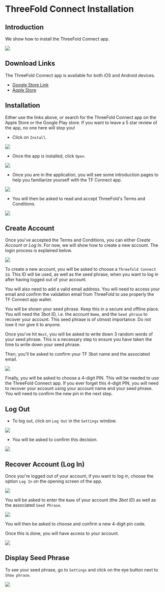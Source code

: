 # ThreeFold Connect Installation

## Introduction

We show how to install the ThreeFold Connect app.

![](./img/tfconnect_8.png)

## Download Links

The ThreeFold Connect app is available for both iOS and Android devices.

- [Google Store Link](https://play.google.com/store/apps/details?id=org.jimber.threebotlogin)
- [Apple Store](https://itunes.apple.com/be/app/3bot-login/id1459845885?l=nl&mt=8)

## Installation

Either use the links above, or search for the ThreeFold Connect app on the Apple Store or the Google Play store. If you want to leave a 5 star review of the app, no one here will stop you!

- Click on `Install`.

![](./img/tfconnect_9.png)

- Once the app is installed, click `Open`.

![](./img/tfconnect_10.png)

- Once you are in the application, you will see some introduction pages to help you familiarize yourself with the TF Connect app.

![](./img/tfconnect_11.png)

- You will then be asked to read and accept ThreeFold's Terms and Conditions.

![](./img/tfconnect_12.png)

## Create Account

Once you've accepted the Terms and Conditions, you can either *Create Account* or *Log In*. For now, we will show how to create a new account. The login process is explained below.

![](./img/tfconnect_13.png)

To create a new account, you will be asked to choose a `Threefold Connect Id`. This ID will be used, as well as the seed phrase, when you want to log in after having logged out of your account.

You will also need to add a valid email address. You will need to access your email and confirm the validation email from ThreeFold to use properly the TF Connect app wallet.

You will be shown your seed phrase. Keep this in a secure and offline place. You will need the 3bot ID, i.e. the account `Name`, and the `Seed phrase` to recover your account. This seed phrase is of utmost importance. Do not lose it nor give it to anyone.

Once you've hit `Next`, you will be asked to write down 3 random words of your seed phrase. This is a necessary step to ensure you have taken the time to write down your seed phrase.

Then, you'll be asked to confirm your TF 3bot name and the associated email.

![](./img/tfconnect_14.png)

Finally, you will be asked to choose a 4-digit PIN. This will be needed to use the ThreeFold Connect app. If you ever forget this 4-digit PIN, you will need to recover your account using your account name and your seed phrase. You will need to confirm the new pin in the next step.

## Log Out

- To log out, click on `Log Out` in the `Settings` window.

![](./img/tfconnect_27.png)

- You will be asked to confirm this decision.

![](./img/tfconnect_28.png)

## Recover Account (Log In)

Once you're logged out of your account, if you want to log in, choose the option `Log In` on the opening screen of the app.

![](./img/tfconnect_13.png)

You will be asked to enter the `Name` of your account (the *3bot ID*) as well as the associated `Seed Phrase`.

![](./img/tfconnect_29.png)

You will then be asked to choose and confirm a new 4-digit pin code.

Once this is done, you will have access to your account.

![](./img/tfconnect_30.png)

## Display Seed Phrase

To see your seed phrase, go to `Settings` and click on the eye button next to `Show phrase`.

![](./img/tfconnect_31.png)